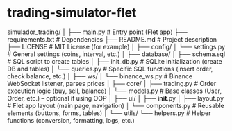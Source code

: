 # trading-simulator-flet
simulador_trading/
│
├── main.py                     # Entry point (Flet app)
├── requirements.txt            # Dependencies
├── README.md                   # Project description
├── LICENSE                     # MIT License (for example)
│
├── config/
│   └── settings.py             # General settings (coins, interval, etc.)
│
├── database/
│   ├── schema.sql              # SQL script to create tables
│   ├── init_db.py              # SQLite initialization (create DB and tables)
│   └── queries.py              # Specific SQL functions (insert order, check balance, etc.)
│
├── ws/
│   └── binance_ws.py           # Binance WebSocket listener, parses prices
│
├── core/
│   ├── trading.py              # Order execution logic (buy, sell, balance)
│   └── models.py               # Base classes (User, Order, etc.) – optional if using OOP
│
├── ui/
│   ├── __init__.py
│   ├── layout.py               # Flet app layout (main page, navigation)
│   └── components.py           # Reusable elements (buttons, forms, tables)
│
└── utils/
    └── helpers.py              # Helper functions (conversion, formatting, logs, etc.)